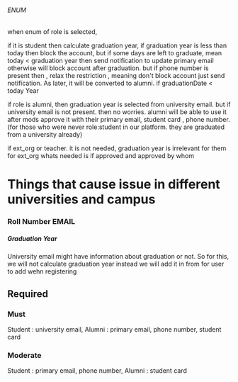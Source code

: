 <h6>ENUM </h6>
<p>
when enum of role is selected,

 if it is student then calculate graduation year, if graduation year is less than today then block the account, but if some days are left to graduate, mean today < graduation year then send notification to update primary email otherwise will block account after graduation. but if phone number is present then , relax the restriction , meaning don't block account just send notification. As later, it will be converted to alumni. if graduationDate < today Year

if role is alumni, then graduation year is selected from university email. but if university email is not  present. then no worries. alumni will be able to use it after mods approve it with their primary email, student card , phone number.  (for those who were never role:student in our platform. they are graduated from a university already)

if ext_org or teacher. it is not needed, graduation year is irrelevant for them
for ext_org whats needed is if approved and approved by whom
</p>



<h1>Things that cause issue in different universities and campus</h1>
<h3>Roll Number EMAIL</h3>
<h5>Graduation Year</h5>
<p>University email might have information about graduation or not. So for this, we will not calculate graduation year instead we will add it in from for user to add wehn registering</p>

<h2>Required</h2>
<h3>Must </h3>

<p>
Student : university email, 
Alumni :  primary email, phone number, student card
</p>

<h3>Moderate </h3>

<p>
Student :   primary email, phone number, 
Alumni  :   student card
</p>